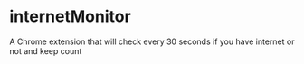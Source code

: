 # internetMonitor
A Chrome extension that will check every 30 seconds if you have internet or not and keep count
